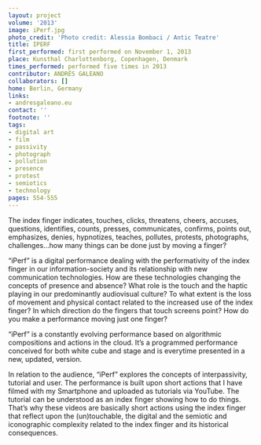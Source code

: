 ```yaml
---
layout: project
volume: '2013'
image: iPerf.jpg
photo_credit: 'Photo credit: Alessia Bombaci / Antic Teatre'
title: IPERF
first_performed: first performed on November 1, 2013
place: Kunsthal Charlottenborg, Copenhagen, Denmark
times_performed: performed five times in 2013
contributor: ANDRÉS GALEANO
collaborators: []
home: Berlin, Germany
links:
- andresgaleano.eu
contact: ''
footnote: ''
tags:
- digital art
- film
- passivity
- photograph
- pollution
- presence
- protest
- semiotics
- technology
pages: 554-555
---
```


The index finger indicates, touches, clicks, threatens, cheers, accuses, questions, identifies, counts, presses, communicates, confirms, points out, emphasizes, denies, hypnotizes, teaches, pollutes, protests, photographs, challenges…how many things can be done just by moving a finger?

“iPerf” is a digital performance dealing with the performativity of the index finger in our information-society and its relationship with new communication technologies. How are these technologies changing the concepts of presence and absence? What role is the touch and the haptic playing in our predominantly audiovisual culture? To what extent is the loss of movement and physical contact related to the increased use of the index finger? In which direction do the fingers that touch screens point? How do you make a performance moving just one finger?

“iPerf” is a constantly evolving performance based on algorithmic compositions and actions in the cloud. It’s a programmed performance conceived for both white cube and stage and is everytime presented in a new, updated, version.

In relation to the audience, “iPerf” explores the concepts of interpassivity, tutorial and user. The performance is built upon short actions that I have filmed with my Smartphone and uploaded as tutorials via YouTube. The tutorial can be understood as an index finger showing how to do things. That’s why these videos are basically short actions using the index finger that reflect upon the (un)touchable, the digital and the semiotic and iconographic complexity related to the index finger and its historical consequences.

